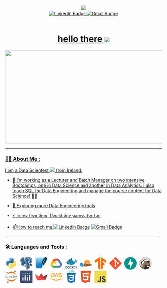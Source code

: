 <div id="header" align="center">
  <img src="https://media.giphy.com/media/v1.Y2lkPTc5MGI3NjExMzFveXJlMTJodmM1NDEzN2J1eDNoNzJrNGF4bXM5cXpuZWJ6c3poaCZlcD12MV9pbnRlcm5hbF9naWZfYnlfaWQmY3Q9cw/f6hnhHkks8bk4jwjh3/giphy.gif" width="100"/>
</div>
<div id="badges" align="center">
  <a href="https://www.linkedin.com/in/catriona-beamish-2ba56285/">
    <img src="https://img.shields.io/badge/LinkedIn-blue?style=for-the-badge&logo=linkedin&logoColor=white" alt="LinkedIn Badge"/>
  <a href="mailto:catriona.beamish@gmail.com">
    <img src="https://img.shields.io/badge/Gmail-D14836?style=for-the-badge&logo=gmail&logoColor=white" alt="Gmail Badge"/>
</div>
<div  align="center">
  <img src="https://komarev.com/ghpvc/?username=beamishc&style=flat-square&color=blue" alt=""/>
</div>

<div id="content"  align="center">
  <h1>
    hello there
    <img src="https://media.giphy.com/media/hvRJCLFzcasrR4ia7z/giphy.gif" width="30px"/>
  </h1>
</div>
<div align="center">
  <img src="https://media.giphy.com/media/v1.Y2lkPTc5MGI3NjExdGlmeHprc3B2ZmxubXFrY2t3YWYwbzJpdWFrbjNwZXhncmZ6YzF6dSZlcD12MV9pbnRlcm5hbF9naWZfYnlfaWQmY3Q9Zw/LMcB8XospGZO8UQq87/giphy.gif" width="600" height="300"/>
</div>

---

### :woman_technologist: About Me :
I am a Data Scientest <img src="https://media.giphy.com/media/v1.Y2lkPTc5MGI3NjExbmczajcxYmpmNDcwaGZtNWpnZ2d4cDdhMjc1M2xuNjZveGNiNXI2NCZlcD12MV9pbnRlcm5hbF9naWZfYnlfaWQmY3Q9cw/8quAVPh0Px2RZWqlvd/giphy.gif" width="30"> from Ireland.

- :telescope: I’m working as a Lecturer and Batch Manager on two intensive Bootcamps, one in Data Science and another in Data Analytics. I also teach SQL for Data Engineering and manage the course content for Data Science! 👩‍🔬

- :seedling: Exploring more Data Engineering tools

- :zap: In my free time, I build tiny games for fun

- :mailbox:How to reach me:[![Linkedin Badge](https://img.shields.io/badge/-linkedin-blue?style=flat&logo=Linkedin&logoColor=white)](https://www.linkedin.com/in/catriona-beamish-2ba56285/) [![Gmail Badge](https://img.shields.io/badge/Gmail-D14836?style=flat&logo=gmail&logoColor=white)](mailto:catriona.beamish@gmail.com)

---

### :hammer_and_wrench: Languages and Tools :
<div>
  <img src="https://github.com/devicons/devicon/blob/master/icons/python/python-original.svg" title="Python" alt="Python" width="40" height="40"/>&nbsp;
  <img src="https://github.com/devicons/devicon/blob/master/icons/postgresql/postgresql-original.svg" title="PostgreSQL" alt="PostgreSQL" width="40" height="40"/>&nbsp;
  <img src="https://github.com/devicons/devicon/blob/master/icons/sqlite/sqlite-original.svg" title="SQLite" alt="SQLite" width="40" height="40"/>&nbsp;
  <img src="https://github.com/devicons/devicon/blob/master/icons/googlecloud/googlecloud-original.svg" title="GCP" alt="GCP" width="40" height="40"/>&nbsp;
  <img src="https://github.com/devicons/devicon/blob/master/icons/docker/docker-original-wordmark.svg" title="Docker" alt="Docker " width="40" height="40"/>&nbsp;
 <img src="https://github.com/devicons/devicon/blob/master/icons/scikitlearn/scikitlearn-original.svg" title="scikitLearn" alt="scikitLearn" width="40" height="40"/>&nbsp;
 <img src="https://github.com/devicons/devicon/blob/master/icons/tensorflow/tensorflow-original.svg" title="Tensorflow" alt="Tensorflow" width="40" height="40"/>&nbsp;
  <img src="https://github.com/devicons/devicon/blob/master/icons/git/git-original.svg" title="Git" alt="Git" width="40" height="40"/>&nbsp;
<!--   <img src="https://github.com/devicons/devicon/blob/master/icons/github/github-original.svg" title="Github" alt="Github" width="40" height="40"/>&nbsp; -->
  <img src="https://github.com/devicons/devicon/blob/master/icons/fastapi/fastapi-original.svg" title="Fastapi" alt="Fastapi" width="40" height="40"/>&nbsp;
  <img src="https://github.com/devicons/devicon/blob/master/icons/dbeaver/dbeaver-original.svg" title="DBeaver" alt="DBeaver" width="40" height="40"/>&nbsp;
  <img src="https://github.com/devicons/devicon/blob/master/icons/jupyter/jupyter-original-wordmark.svg" title="Jupyter" alt="Jupyter" width="40" height="40"/>&nbsp;
  <img src="https://github.com/devicons/devicon/blob/master/icons/plotly/plotly-original.svg" title="Plotly" alt="Plotly" width="40" height="40"/>&nbsp;
  <img src="https://github.com/devicons/devicon/blob/master/icons/streamlit/streamlit-original.svg" title="Streamlit" alt="Streamlit" width="40" height="40"/>&nbsp;
  <img src="https://github.com/devicons/devicon/blob/master/icons/amazonwebservices/amazonwebservices-plain-wordmark.svg" title="AWS" alt="AWS" width="40" height="40"/>&nbsp;
    <img src="https://github.com/devicons/devicon/blob/master/icons/css3/css3-plain-wordmark.svg"  title="CSS3" alt="CSS" width="40" height="40"/>&nbsp;
  <img src="https://github.com/devicons/devicon/blob/master/icons/html5/html5-original.svg" title="HTML5" alt="HTML" width="40" height="40"/>&nbsp;
   <img src="https://github.com/devicons/devicon/blob/master/icons/javascript/javascript-original.svg" title="JavaScript" alt="JavaScript" width="40" height="40"/>
</div>


